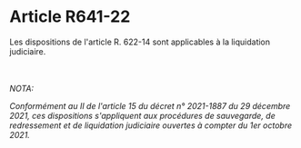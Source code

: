 # Article R641-22

<p>Les dispositions de l'article R. 622-14 sont applicables à la liquidation judiciaire.</p><br/><br/><i>NOTA:<p>Conformément au II de l'article 15 du décret n° 2021-1887 du 29 décembre 2021, ces dispositions s'appliquent aux procédures de sauvegarde, de redressement et de liquidation judiciaire ouvertes à compter du 1er octobre 2021.</p></i>